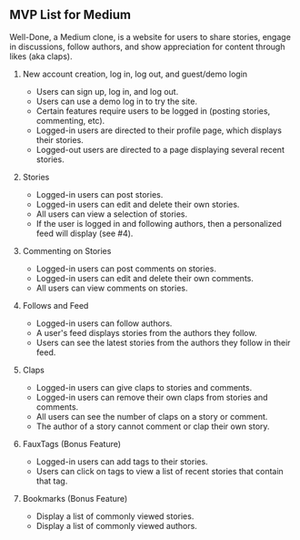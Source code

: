 ## MVP List for Medium

Well-Done, a Medium clone, is a website for users to share stories, engage in discussions, follow authors, and show appreciation for content through likes (aka claps).

1. New account creation, log in, log out, and guest/demo login
   - Users can sign up, log in, and log out.
   - Users can use a demo log in to try the site.
   - Certain features require users to be logged in (posting stories, commenting, etc).
   - Logged-in users are directed to their profile page, which displays their stories.
   - Logged-out users are directed to a page displaying several recent stories.

2. Stories
   - Logged-in users can post stories.
   - Logged-in users can edit and delete their own stories.
   - All users can view a selection of stories.
   - If the user is logged in and following authors, then a personalized feed will display (see #4).

3. Commenting on Stories
   - Logged-in users can post comments on stories.
   - Logged-in users can edit and delete their own comments.
   - All users can view comments on stories.

4. Follows and Feed
   - Logged-in users can follow authors.
   - A user's feed displays stories from the authors they follow.
   - Users can see the latest stories from the authors they follow in their feed.

5. Claps
   - Logged-in users can give claps to stories and comments.
   - Logged-in users can remove their own claps from stories and comments.
   - All users can see the number of claps on a story or comment.
   - The author of a story cannot comment or clap their own story.

6. FauxTags (Bonus Feature)
   - Logged-in users can add tags to their stories.
   - Users can click on tags to view a list of recent stories that contain that tag.

7. Bookmarks (Bonus Feature)
   - Display a list of commonly viewed stories.
   - Display a list of commonly viewed authors.
